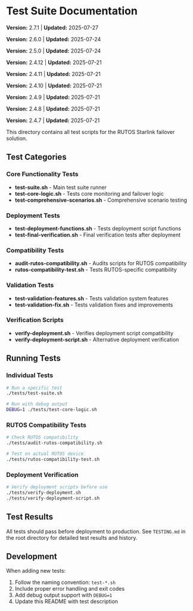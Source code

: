 # Test Suite Documentation

**Version:** 2.7.1 | **Updated:** 2025-07-27

**Version:** 2.6.0 | **Updated:** 2025-07-24

**Version:** 2.5.0 | **Updated:** 2025-07-24

**Version:** 2.4.12 | **Updated:** 2025-07-21

**Version:** 2.4.11 | **Updated:** 2025-07-21

**Version:** 2.4.10 | **Updated:** 2025-07-21

**Version:** 2.4.9 | **Updated:** 2025-07-21

**Version:** 2.4.8 | **Updated:** 2025-07-21

**Version:** 2.4.7 | **Updated:** 2025-07-21

This directory contains all test scripts for the RUTOS Starlink failover solution.

## Test Categories

### Core Functionality Tests

- **test-suite.sh** - Main test suite runner
- **test-core-logic.sh** - Tests core monitoring and failover logic
- **test-comprehensive-scenarios.sh** - Comprehensive scenario testing

### Deployment Tests

- **test-deployment-functions.sh** - Tests deployment script functions
- **test-final-verification.sh** - Final verification tests after deployment

### Compatibility Tests

- **audit-rutos-compatibility.sh** - Audits scripts for RUTOS compatibility
- **rutos-compatibility-test.sh** - Tests RUTOS-specific compatibility

### Validation Tests

- **test-validation-features.sh** - Tests validation system features
- **test-validation-fix.sh** - Tests validation fixes and improvements

### Verification Scripts

- **verify-deployment.sh** - Verifies deployment script compatibility
- **verify-deployment-script.sh** - Alternative deployment verification

## Running Tests

### Individual Tests

```bash
# Run a specific test
./tests/test-suite.sh

# Run with debug output
DEBUG=1 ./tests/test-core-logic.sh
```

### RUTOS Compatibility Tests

```bash
# Check RUTOS compatibility
./tests/audit-rutos-compatibility.sh

# Test on actual RUTOS device
./tests/rutos-compatibility-test.sh
```

### Deployment Verification

```bash
# Verify deployment scripts before use
./tests/verify-deployment.sh
./tests/verify-deployment-script.sh
```

## Test Results

All tests should pass before deployment to production. See `TESTING.md` in the root directory for detailed test results
and history.

## Development

When adding new tests:

1. Follow the naming convention: `test-*.sh`
2. Include proper error handling and exit codes
3. Add debug output support with `DEBUG=1`
4. Update this README with test description
